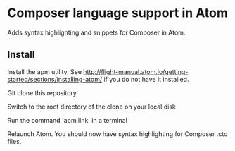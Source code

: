 # Composer language support in Atom

Adds syntax highlighting and snippets for Composer in Atom.

## Install

Install the apm utility. See http://flight-manual.atom.io/getting-started/sections/installing-atom/
if you do not have it installed.

Git clone this repository

Switch to the root directory of the clone on your local disk

Run the command 'apm link' in a terminal

Relaunch Atom. You should now have syntax highlighting for Composer .cto files.
